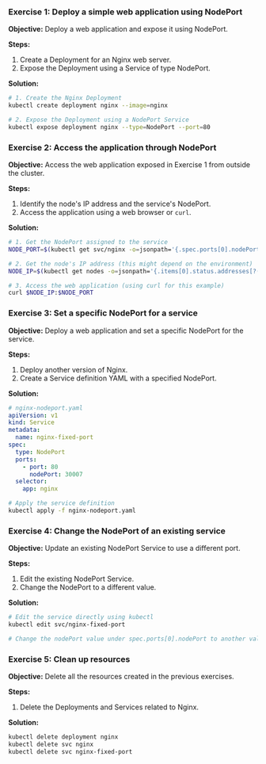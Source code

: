 
### Exercise 1: Deploy a simple web application using NodePort

**Objective:** Deploy a web application and expose it using NodePort.

**Steps:**
1. Create a Deployment for an Nginx web server.
2. Expose the Deployment using a Service of type NodePort.

**Solution:**
```bash
# 1. Create the Nginx Deployment
kubectl create deployment nginx --image=nginx

# 2. Expose the Deployment using a NodePort Service
kubectl expose deployment nginx --type=NodePort --port=80
```

### Exercise 2: Access the application through NodePort

**Objective:** Access the web application exposed in Exercise 1 from outside the cluster.

**Steps:**
1. Identify the node's IP address and the service's NodePort.
2. Access the application using a web browser or `curl`.

**Solution:**
```bash
# 1. Get the NodePort assigned to the service
NODE_PORT=$(kubectl get svc/nginx -o=jsonpath='{.spec.ports[0].nodePort}')

# 2. Get the node's IP address (this might depend on the environment)
NODE_IP=$(kubectl get nodes -o=jsonpath='{.items[0].status.addresses[?(@.type=="ExternalIP")].address}')

# 3. Access the web application (using curl for this example)
curl $NODE_IP:$NODE_PORT
```

### Exercise 3: Set a specific NodePort for a service

**Objective:** Deploy a web application and set a specific NodePort for the service.

**Steps:**
1. Deploy another version of Nginx.
2. Create a Service definition YAML with a specified NodePort.

**Solution:**
```yaml
# nginx-nodeport.yaml
apiVersion: v1
kind: Service
metadata:
  name: nginx-fixed-port
spec:
  type: NodePort
  ports:
    - port: 80
      nodePort: 30007
  selector:
    app: nginx
```

```bash
# Apply the service definition
kubectl apply -f nginx-nodeport.yaml
```

### Exercise 4: Change the NodePort of an existing service

**Objective:** Update an existing NodePort Service to use a different port.

**Steps:**
1. Edit the existing NodePort Service.
2. Change the NodePort to a different value.

**Solution:**
```bash
# Edit the service directly using kubectl
kubectl edit svc/nginx-fixed-port

# Change the nodePort value under spec.ports[0].nodePort to another value (e.g., 30008)
```

### Exercise 5: Clean up resources

**Objective:** Delete all the resources created in the previous exercises.

**Steps:**
1. Delete the Deployments and Services related to Nginx.

**Solution:**
```bash
kubectl delete deployment nginx
kubectl delete svc nginx
kubectl delete svc nginx-fixed-port
```


